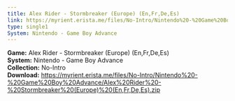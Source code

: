 ```yaml
---
title: Alex Rider - Stormbreaker (Europe) (En,Fr,De,Es)
link: https://myrient.erista.me/files/No-Intro/Nintendo%20-%20Game%20Boy%20Advance/Alex%20Rider%20-%20Stormbreaker%20(Europe)%20(En,Fr,De,Es).zip
type: single1
System: Nintendo - Game Boy Advance
---
```

<b>Game:</b> Alex Rider - Stormbreaker (Europe) (En,Fr,De,Es)<br>
<b>System:</b> Nintendo - Game Boy Advance<br>
<b>Collection:</b> No-Intro<br>
<b>Download:</b> https://myrient.erista.me/files/No-Intro/Nintendo%20-%20Game%20Boy%20Advance/Alex%20Rider%20-%20Stormbreaker%20(Europe)%20(En,Fr,De,Es).zip